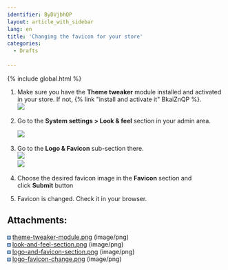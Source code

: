 ```yaml
---
identifier: ByDVjbhQP
layout: article_with_sidebar
lang: en
title: 'Changing the favicon for your store'
categories:
  - Drafts

---
```


{% include global.html %}

1.  Make sure you have the **Theme tweaker** module installed and activated in your store. If not, {% link "install and activate it" BkaiZnQP %}.  
    ![]({{site.baseurl}}/attachments/6389871/6586613.png)
2.  Go to the **System settings > Look & feel** section in your admin area.  

    ![]({{site.baseurl}}/attachments/6389871/6586614.png)
3.  Go to the **Logo & Favicon** sub-section there.  
    ![]({{site.baseurl}}/attachments/6389871/6586615.png)  
    ![]({{site.baseurl}}/attachments/6389871/6586616.png)
4.  Choose the desired favicon image in the **Favicon** section and click **Submit** button
5.  Favicon is changed. Check it in your browser.

## Attachments:

![](images/icons/bullet_blue.gif) [theme-tweaker-module.png]({{site.baseurl}}/attachments/6389871/6586613.png) (image/png)  
![](images/icons/bullet_blue.gif) [look-and-feel-section.png]({{site.baseurl}}/attachments/6389871/6586614.png) (image/png)  
![](images/icons/bullet_blue.gif) [logo-and-favicon-section.png]({{site.baseurl}}/attachments/6389871/6586615.png) (image/png)  
![](images/icons/bullet_blue.gif) [logo-favicon-change.png]({{site.baseurl}}/attachments/6389871/6586616.png) (image/png)